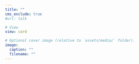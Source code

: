 ```yaml
---
title: ""
cms_exclude: true
#url: talk

# View
view: card

# Optional cover image (relative to `assets/media/` folder).
image:
  caption: ""
  filename: ""
---
```


